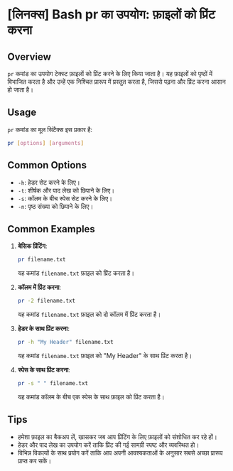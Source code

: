 # [लिनक्स] Bash pr का उपयोग: फ़ाइलों को प्रिंट करना

## Overview
`pr` कमांड का उपयोग टेक्स्ट फ़ाइलों को प्रिंट करने के लिए किया जाता है। यह फ़ाइलों को पृष्ठों में विभाजित करता है और उन्हें एक निश्चित प्रारूप में प्रस्तुत करता है, जिससे पढ़ना और प्रिंट करना आसान हो जाता है।

## Usage
`pr` कमांड का मूल सिंटैक्स इस प्रकार है:
```bash
pr [options] [arguments]
```

## Common Options
- `-h`: हेडर सेट करने के लिए।
- `-t`: शीर्षक और पाद लेख को छिपाने के लिए।
- `-s`: कॉलम के बीच स्पेस सेट करने के लिए।
- `-n`: पृष्ठ संख्या को छिपाने के लिए।

## Common Examples
1. **बेसिक प्रिंटिंग**:
   ```bash
   pr filename.txt
   ```
   यह कमांड `filename.txt` फ़ाइल को प्रिंट करता है।

2. **कॉलम में प्रिंट करना**:
   ```bash
   pr -2 filename.txt
   ```
   यह कमांड `filename.txt` फ़ाइल को दो कॉलम में प्रिंट करता है।

3. **हेडर के साथ प्रिंट करना**:
   ```bash
   pr -h "My Header" filename.txt
   ```
   यह कमांड `filename.txt` फ़ाइल को "My Header" के साथ प्रिंट करता है।

4. **स्पेस के साथ प्रिंट करना**:
   ```bash
   pr -s " " filename.txt
   ```
   यह कमांड कॉलम के बीच एक स्पेस के साथ फ़ाइल को प्रिंट करता है।

## Tips
- हमेशा फ़ाइल का बैकअप लें, खासकर जब आप प्रिंटिंग के लिए फ़ाइलों को संशोधित कर रहे हों।
- हेडर और पाद लेख का उपयोग करें ताकि प्रिंट की गई सामग्री स्पष्ट और व्यवस्थित हो।
- विभिन्न विकल्पों के साथ प्रयोग करें ताकि आप अपनी आवश्यकताओं के अनुसार सबसे अच्छा प्रारूप प्राप्त कर सकें।